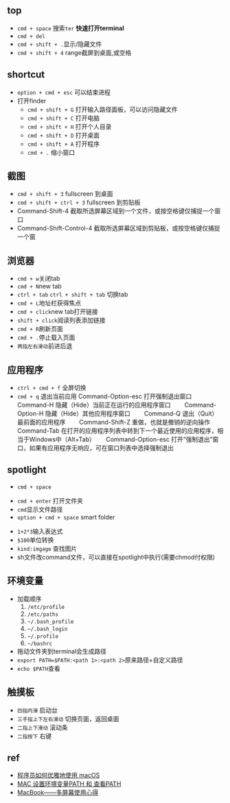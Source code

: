 ## top
+ `cmd + space` 搜索`ter`  **快速打开terminal**
+ `cmd + del`
+ `cmd + shift + .`显示/隐藏文件
+ `cmd + shift + 4` range截屏到桌面,或空格

## shortcut
+ `option + cmd + esc` 可以结束进程
+ 打开finder
    - `cmd + shift + G` 打开输入路径面板，可以访问隐藏文件
    - `cmd + shift + C` 打开电脑
    - `cmd + shift + H` 打开个人目录
    - `cmd + shift + D` 打开桌面
    - `cmd + shift + A` 打开程序
    - `cmd + .` 缩小窗口

## 截图
+ `cmd + shift + 3` fullscreen 到桌面　
+ `cmd + shift + ctrl + 3` fullscreen 到剪贴板　　
+ Command-Shift-4 截取所选屏幕区域到一个文件，或按空格键仅捕捉一个窗口　　
+ Command-Shift-Control-4 截取所选屏幕区域到剪贴板，或按空格键仅捕捉一个窗

## 浏览器
+ `cmd + w`关闭tab
+ `cmd + N`new tab
+ `ctrl + tab` `ctrl + shift + tab` 切换tab
+ `cmd + L`地址栏获得焦点
+ `cmd + click`new tab打开链接
+ `shift + click`阅读列表添加链接
+ `cmd + R`刷新页面
+ `cmd + .`停止载入页面
+ `两指左右滑动`前进后退

## 应用程序
+ `ctrl + cmd + f` 全屏切换
+ `cmd + q` 退出当前应用
Command-Option-esc 打开强制退出窗口　　
Command-H 隐藏（Hide）当前正在运行的应用程序窗口　　
Command-Option-H 隐藏（Hide）其他应用程序窗口　　
Command-Q 退出（Quit）最前面的应用程序　　
Command-Shift-Z 重做，也就是撤销的逆向操作　　
Command-Tab 在打开的应用程序列表中转到下一个最近使用的应用程序，相当于Windows中（Alt+Tab）　　
Command-Option-esc 打开“强制退出”窗口，如果有应用程序无响应，可在窗口列表中选择强制退出

## spotlight
+ `cmd + space`
<!-- 选中文件后 -->
  - `cmd + enter` 打开文件夹
  - `cmd`显示文件路径
  - `option + cmd + space` smart folder
+ `1+2*3`输入表达式
+ `$100`单位转换
+ `kind:imgage` 查找图片
+ sh文件改command文件，可以直接在spotlight中执行(需要chmod付权限)

## 环境变量

+ 加载顺序
    <!-- 系统级，系统启动加载 -->
    1. `/etc/profile`
    2. `/etc/paths` 
    <!-- 如果文件存在，后面的文件忽略 -->
    3. `~/.bash_profile`
    4. `~/.bash_login`
    5. `~/.profile`
    <!-- bash打开时自动加载 -->
    6. `~/bashrc`
+ 拖动文件夹到terminal会生成路径
+ `export PATH=$PATH:<path 1>:<path 2>`原来路径+自定义路径
+ `echo $PATH`查看

## 触摸板

+ `四指内滑` 启动台
+ `三手指上下左右滑动` 切换页面，返回桌面
+ `二指上下滑动` 滚动条
+ `二指按下` 右键

## ref
+ [程序员如何优雅地使用 macOS](https://www.zhihu.com/question/20873070)
+ [MAC 设置环境变量PATH 和 查看PATH](https://www.jianshu.com/p/acb1f062a925)
+ [MacBook——多屏幕使用心得](https://www.jianshu.com/p/b581642feb93)